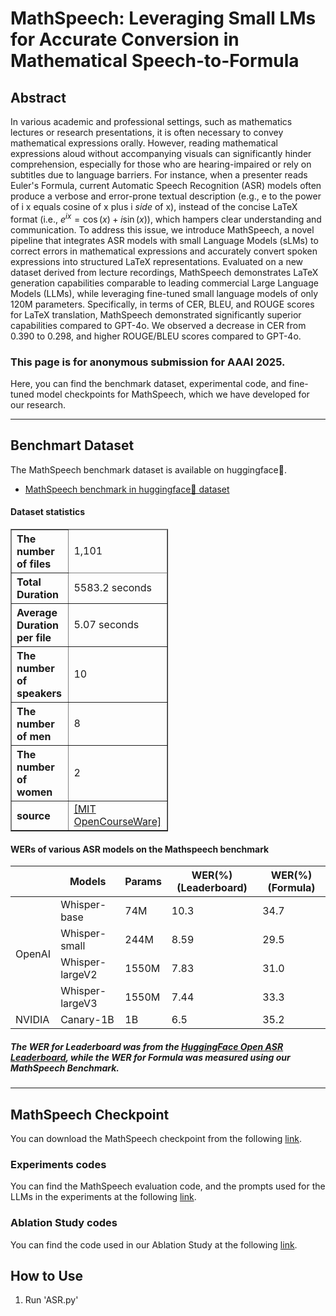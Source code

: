# MathSpeech: Leveraging Small LMs for Accurate Conversion in Mathematical Speech-to-Formula

## Abstract
In various academic and professional settings, such as mathematics lectures or research presentations, it is often necessary to convey mathematical expressions orally. However, reading mathematical expressions aloud without accompanying visuals can significantly hinder comprehension, especially for those who are hearing-impaired or rely on subtitles due to language barriers. For instance, when a presenter reads Euler's Formula, current Automatic Speech Recognition (ASR) models often produce a verbose and error-prone textual description (e.g., e to the power of i x equals cosine of x plus i $\textit{side}$ of x), instead of the concise LaTeX format (i.e., $e^{ix} = \cos(x) + i\sin(x)$), which hampers clear understanding and communication. To address this issue, we introduce MathSpeech, a novel pipeline that integrates ASR models with small Language Models (sLMs) to correct errors in mathematical expressions and accurately convert spoken expressions into structured LaTeX representations. Evaluated on a new dataset derived from lecture recordings, MathSpeech demonstrates LaTeX generation capabilities comparable to leading commercial Large Language Models (LLMs), while leveraging fine-tuned small language models of only 120M parameters.
Specifically, in terms of CER, BLEU, and ROUGE scores for LaTeX translation, MathSpeech demonstrated significantly superior capabilities compared to GPT-4o. We observed a decrease in CER from 0.390 to 0.298, and higher ROUGE/BLEU scores compared to GPT-4o.

### This page is for anonymous submission for AAAI 2025.

Here, you can find the benchmark dataset, experimental code, and fine-tuned model checkpoints for MathSpeech, which we have developed for our research.

---

## Benchmart Dataset
The MathSpeech benchmark dataset is available on huggingface🤗.

- [MathSpeech benchmark in huggingface🤗 dataset](https://huggingface.co/datasets/1anonymous1/MathSpeech)


#### Dataset statistics
<table border="1" style="border-collapse: collapse; width: 50%;">
    <thead>
        <tr>
            <th style="text-align: left;">The number of files</th>
            <td>1,101</td>
        </tr>
    </thead>
    <thead>
        <tr>
            <th style="text-align: left;">Total Duration</th>
            <td>5583.2 seconds</td>
        </tr>
    </thead>
    <tbody>
        <tr>
            <th style="text-align: left;">Average Duration per file</th>
            <td>5.07 seconds</td>
        </tr>
        <tr>
            <th style="text-align: left;">The number of speakers</th>
            <td>10</td>
        </tr>
        <tr>
            <th style="text-align: left;">The number of men</th>
            <td>8</td>
        </tr>
        <tr>
            <th style="text-align: left;">The number of women</th>
            <td>2</td>
        </tr>
        <tr>
            <th style="text-align: left;">source</th>
            <td><a href="https://www.youtube.com/@mitocw" target="_blank">[MIT OpenCourseWare]</td>
        </tr>
    </tbody>
</table>



#### WERs of various ASR models on the Mathspeech benchmark
<table style="width:100%; border-collapse: collapse;">
  <thead>
    <tr>
      <th></th>
      <th>Models</th>
      <th>Params</th>
      <th>WER(%) (Leaderboard)</th>
      <th>WER(%) (Formula)</th>
    </tr>
  </thead>
  <tbody>
    <tr>
      <td rowspan="4">OpenAI</td>
      <td>Whisper-base</td>
      <td>74M</td>
      <td>10.3</td>
      <td>34.7</td>
    </tr>
    <tr>
      <td>Whisper-small</td>
      <td>244M</td>
      <td>8.59</td>
      <td>29.5</td>
    </tr>
    <tr>
      <td>Whisper-largeV2</td>
      <td>1550M</td>
      <td>7.83</td>
      <td>31.0</td>
    </tr>
    <tr>
      <td>Whisper-largeV3</td>
      <td>1550M</td>
      <td>7.44</td>
      <td>33.3</td>
    </tr>
    <tr>
      <td>NVIDIA</td>
      <td>Canary-1B</td>
      <td>1B</td>
      <td>6.5</td>
      <td>35.2</td>
    </tr>
  </tbody>
</table>

##### The WER for Leaderboard was from the [HuggingFace Open ASR Leaderboard](https://huggingface.co/spaces/hf-audio/open_asr_leaderboard), while the WER for Formula was measured using our MathSpeech Benchmark.


---
## MathSpeech Checkpoint
You can download the MathSpeech checkpoint from the following [link](https://drive.google.com/file/d/1y2SoovDDRSB36paRHUE995wysvZ-1nch/view?usp=sharing).

### Experiments codes

You can find the MathSpeech evaluation code, and the prompts used for the LLMs in the experiments at the following [link](https://github.com/21anonymous12/AAAI2025/tree/main/Experiments).

### Ablation Study codes

You can find the code used in our Ablation Study at the following [link](https://github.com/21anonymous12/AAAI2025/tree/main/Ablation%20Study).

## How to Use
1. Run 'ASR.py' 



